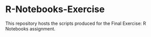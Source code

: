 # R-Notebooks-Exercise
This repository hosts the scripts produced for the Final Exercise: R Notebooks assignment. 

